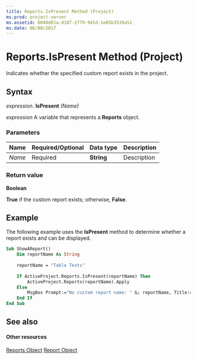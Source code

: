 ```yaml
---
title: Reports.IsPresent Method (Project)
ms.prod: project-server
ms.assetid: 6040d01a-d187-2f79-945d-1e85b3539a51
ms.date: 06/08/2017
---
```



# Reports.IsPresent Method (Project)
Indicates whether the specified custom report exists in the project.

## Syntax

 _expression_. **IsPresent** _(Name)_

 _expression_ A variable that represents a **Reports** object.


### Parameters



|**Name**|**Required/Optional**|**Data type**|**Description**|
|:-----|:-----|:-----|:-----|
| _Name_|Required|**String**|Description|

### Return value

 **Boolean**

 **True** if the custom report exists; otherwise, **False**.


## Example

The following example uses the **IsPresent** method to determine whether a report exists and can be displayed.


```vb
Sub ShowAReport()
    Dim reportName As String
    
    reportName = "Table Tests"
    
    If ActiveProject.Reports.IsPresent(reportName) Then
        ActiveProject.Reports(reportName).Apply
    Else
        MsgBox Prompt:="No custom report name: " &; reportName, Title:="Report apply error"
    End If
End Sub
```


## See also


#### Other resources


[Reports Object](reports-object-project.md)
[Report Object](report-object-project.md)
